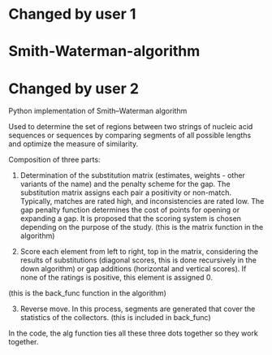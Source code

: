 # Changed by user 1
# Smith-Waterman-algorithm
# Changed by user 2 
Python implementation of Smith–Waterman algorithm  

Used to determine the set of regions between two strings of nucleic acid sequences or sequences by comparing segments of all possible lengths and optimize the measure of similarity.

Composition of three parts:

1) Determination of the substitution matrix (estimates, weights - other variants of the name) and the penalty scheme for the gap. The substitution matrix assigns each pair a positivity or non-match. Typically, matches are rated high, and inconsistencies are rated low. The gap penalty function determines the cost of points for opening or expanding a gap. It is proposed that the scoring system is chosen depending on the purpose of the study.
(this is the matrix function in the algorithm)


2) Score each element from left to right, top in the matrix, considering the results of substitutions (diagonal scores, this is done recursively in the down algorithm) or gap additions (horizontal and vertical scores). If none of the ratings is positive, this element is assigned 0.

(this is the back_func function in the algorithm)

3) Reverse move. In this process, segments are generated that cover the statistics of the collectors.
(this is included in back_func)

In the code, the alg function ties all these three dots together so they work together.
